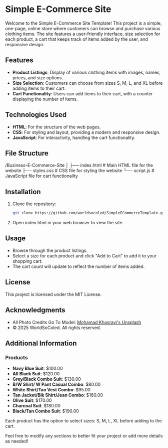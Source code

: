 # Simple E-Commerce Site

Welcome to the Simple E-Commerce Site Template! This project is a simple, one-page, online store where customers can browse and purchase various clothing items. The site features a user-friendly interface, size selection for each product, a cart that keeps track of items added by the user, and responsive design.

## Features

- **Product Listings**: Display of various clothing items with images, names, prices, and size options.
- **Size Selection**: Customers can choose from sizes S, M, L, and XL before adding items to their cart.
- **Cart Functionality**: Users can add items to their cart, with a counter displaying the number of items.

## Technologies Used

- **HTML**: For the structure of the web pages.
- **CSS**: For styling and layout, providing a modern and responsive design.
- **JavaScript**: For interactivity, handling the cart functionality.

## File Structure

/Business-E-Commerce-Site
│
├── index.html # Main HTML file for the website
├── styles.css # CSS file for styling the website
└── script.js # JavaScript file for cart functionality

## Installation

1. Clone the repository:
   ```bash
   git clone https://github.com/worldsocoled/SimpleECommerceTemplate.github.io
2. Open index.html in your web browser to view the site.

## Usage

- Browse through the product listings.
- Select a size for each product and click "Add to Cart" to add it to your shopping cart.
- The cart count will update to reflect the number of items added.

## License

This project is licensed under the MIT License.

## Acknowledgments

- All Photo Credits Go To Model: [Mohamad Khosravi's Unsplash](https://unsplash.com/@mohamadkhosravi)
- © 2025 WorldSoColed. All rights reserved.

## Additional Information

### Products

- **Navy Blue Suit**: $100.00
- **All Black Suit**: $120.00
- **Grey/Black Combo Suit**: $130.00
- **B/W Shirt/ W Pant Casual Combo**: $80.00
- **White Shirt/Tan Vest Combo**: $95.00
- **Tan Jacket/Blk Shirt/Jean Combo**: $160.00
- **Olive Suit**: $170.00
- **Charcoal Suit**: $180.00
- **Black/Tan Combo Suit**: $190.00

Each product has the option to select sizes: S, M, L, XL before adding to the cart.

Feel free to modify any sections to better fit your project or add more details as needed!
